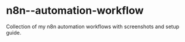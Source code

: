 # n8n--automation-workflow
Collection of my n8n automation workflows with screenshots and setup guide.
